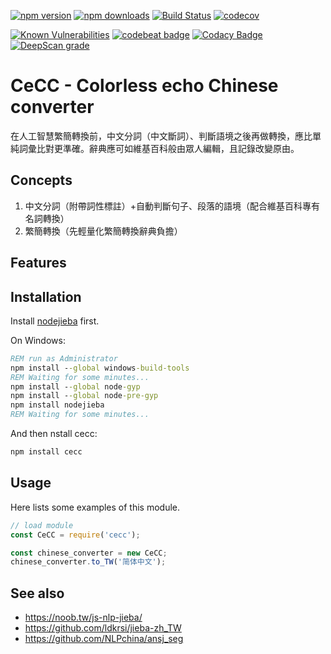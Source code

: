 ﻿[![npm version](https://badge.fury.io/js/cecc.svg)](https://www.npmjs.com/package/cecc)
[![npm downloads](https://img.shields.io/npm/dm/cecc.svg)](https://www.npmjs.com/package/cecc)
[![Build Status](https://travis-ci.org/kanasimi/Chinese_converter.svg?branch=master)](https://travis-ci.org/kanasimi/Chinese_converter)
[![codecov](https://codecov.io/gh/kanasimi/Chinese_converter/branch/master/graph/badge.svg)](https://codecov.io/gh/kanasimi/Chinese_converter)

[![Known Vulnerabilities](https://snyk.io/test/github/kanasimi/Chinese_converter/badge.svg?targetFile=package.json)](https://snyk.io/test/github/kanasimi/Chinese_converter?targetFile=package.json)
[![codebeat badge](https://codebeat.co/badges/47d3b442-fd49-4142-a69b-05171bf8fe36)](https://codebeat.co/projects/github-com-kanasimi-Chinese_converter-master)
[![Codacy Badge](https://api.codacy.com/project/badge/Grade/02aa4b9cc9df4fa9b10389abbb139ebf)](https://app.codacy.com/app/kanasimi/Chinese_converter?utm_source=github.com&utm_medium=referral&utm_content=kanasimi/Chinese_converter&utm_campaign=Badge_Grade_Dashboard)
[![DeepScan grade](https://deepscan.io/api/teams/4788/projects/6757/branches/58325/badge/grade.svg)](https://deepscan.io/dashboard#view=project&tid=4788&pid=6757&bid=58325)

# CeCC - Colorless echo Chinese converter
在人工智慧繁簡轉換前，中文分詞（中文斷詞）、判斷語境之後再做轉換，應比單純詞彙比對更準確。辭典應可如維基百科般由眾人編輯，且記錄改變原由。

## Concepts
1. 中文分詞（附帶詞性標註）+自動判斷句子、段落的語境（配合維基百科專有名詞轉換）
2. 繁簡轉換（先輕量化繁簡轉換辭典負擔）

## Features

## Installation
Install [nodejieba](https://github.com/yanyiwu/nodejieba) first.

On Windows:
```cmd
REM run as Administrator
npm install --global windows-build-tools
REM Waiting for some minutes...
npm install --global node-gyp
npm install --global node-pre-gyp
npm install nodejieba
REM Waiting for some minutes...
```

And then nstall cecc:

```bash
npm install cecc
```

## Usage
Here lists some examples of this module.

```javascript
// load module
const CeCC = require('cecc');

const chinese_converter = new CeCC;
chinese_converter.to_TW('简体中文');
```

## See also
* https://noob.tw/js-nlp-jieba/
* https://github.com/ldkrsi/jieba-zh_TW
* https://github.com/NLPchina/ansj_seg

